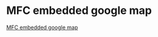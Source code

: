 # MFC embedded google map
[MFC embedded google map](https://aiwithcloud.com/2022/09/19/mfc_embedded_google_map/)
